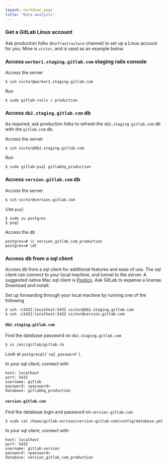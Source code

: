 ```yaml
---
layout: markdown_page
title: "Data analysis"
---
```


### Get a GitLab Linux account
Ask production folks (`#infrastructure` channel) to set up a Linux account for you. Mine is `victor`, and is used as an example below.

### Access `worker1.staging.gitlab.com` staging rails console
Access the server
```
$ ssh victor@worker1.staging.gitlab.com
```

Run
```
$ sudo gitlab-rails c production
```

### Access `db2.staging.gitlab.com` db
As required, ask production folks to refresh the `db2.staging.gitlab.com` db with the `gitlab.com` db.

Access the server
```
$ ssh victor@db2.staging.gitlab.com
```

Run
```
$ sudo gitlab-psql gitlabhq_production
```

### Access `version.gitlab.com` db
Access the server
```
$ ssh victor@version.gitlab.com
```

Use `psql`
```
$ sudo su postgres
$ psql
```

Access the db
```
postgres=# \c version_gitlab_com_production
postgres=# \dt
```

### Access db from a sql client
Access db from a sql client for additional features and ease of use. The sql client can connect to your local machine, and tunnel to the server. A suggested native Mac sql client is [Postico](https://eggerapps.at/postico/). Ask GitLab to expense a license. Download and install.


Set up forwarding through your local machine by running one of the following
```
$ ssh -L5432:localhost:5432 victor@db2.staging.gitlab.com
$ ssh -L5432:localhost:5432 victor@version.gitlab.com
```

#### `db2.staging.gitlab.com`
Find the database password on `db2.staging.gitlab.com`
```
$ vi /etc/gitlab/gitlab.rb
```
Look at `postgresql['sql_password']`.

In your sql client, connect with
```
host: localhost
port: 5432
username: gitlab
password: <password>
database: gitlabhq_production
```

#### `version.gitlab.com`
Find the database login and password on `version.gitlab.com`
```
$ sudo cat /home/gitlab-version/version-gitlab-com/config/database.yml
```

In your sql client, connect with
```
host: localhost
port: 5432
username: gitlab-version
password: <password>
database: version_gitlab_com_production
```
